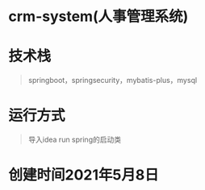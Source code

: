 # crm-system(人事管理系统)

# 技术栈
> springboot，springsecurity，mybatis-plus，mysql

# 运行方式
>导入idea run  spring的启动类

# 创建时间2021年5月8日